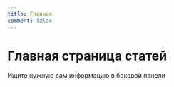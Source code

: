 ```yaml
---
title: Главная
comment: false
---
```


# Главная страница статей

Ищите нужную вам информацию в боковой панели